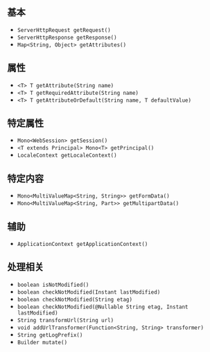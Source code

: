
## 基本
- `ServerHttpRequest getRequest()`
- `ServerHttpResponse getResponse()`
- `Map<String, Object> getAttributes()`

## 属性
- `<T> T getAttribute(String name)`
- `<T> T getRequiredAttribute(String name)`
- `<T> T getAttributeOrDefault(String name, T defaultValue)`

## 特定属性
- `Mono<WebSession> getSession()`
- `<T extends Principal> Mono<T> getPrincipal()`
- `LocaleContext getLocaleContext()`

## 特定内容
- `Mono<MultiValueMap<String, String>> getFormData()`
- `Mono<MultiValueMap<String, Part>> getMultipartData()`

## 辅助
- `ApplicationContext getApplicationContext()`

## 处理相关
- `boolean isNotModified()`
- `boolean checkNotModified(Instant lastModified)`
- `boolean checkNotModified(String etag)`
- `boolean checkNotModified(@Nullable String etag, Instant lastModified)`
- `String transformUrl(String url)`
- `void addUrlTransformer(Function<String, String> transformer)`
- `String getLogPrefix()`
- `Builder mutate()`